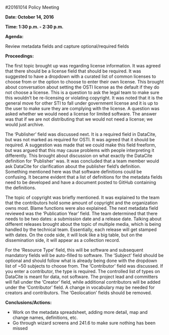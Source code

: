 #20161014 Policy Meeting

**Date: October 14, 2016**

**Time: 1:30 p.m. - 2:30 p.m.**

**Agenda:**

Review metadata fields and capture optional/required fields

**Proceedings:**

The first topic brought up was regarding license information. It was agreed that there should be a license field that should be required. It was suggested to have a dropdown with a curated list of common licenses to choose from or the option to choose to enter their own license. This brought about conversation about setting the OSTI license as the default if they do not choose a license. This is a question to ask the legal team to make sure this wouldn’t be re-licensing or violating copyright. It was noted that it is the general move for other STI to fall under government license and it is up to the user to make sure they are complying with the license. A question was asked whether we would need a license for limited software. The answer was that if we are not distributing that we would not need a license; we would just archive. 

The ‘Publisher’ field was discussed next. It is a required field in DataCite, but was not marked as required for OSTI. It was agreed that it should be required. A suggestion was made that we could make this field freeform, but was argued that this may cause problems with people interpreting it differently. This brought about discussion on what exactly the DataCite definition for ‘Publisher’ was. It was concluded that a team member would ask DataCite for clarification about the publisher field’s definition. Something mentioned here was that software definitions could be confusing. It became evident that a list of definitions for the metadata fields need to be developed and have a document posted to GitHub containing the definitions. 

The topic of copyright was briefly mentioned. It was explained to the team that the contributors hold some amount of copyright and the organization owns most. Blame functions were also explained. The next metadata field reviewed was the ‘Publication Year’ field. The team determined that there needs to be two dates: a submission date and a release date. Talking about different releases brought about the topic of multiple media, which is being handled by the technical team. Essentially, each release will get stamped with dates. On the code side, it will look like a big table, but on the dissemination side, it will appear as a collection record. 

For the ‘Resource Type’ field, this will be software and subsequent mandatory fields will be auto-filled to software. The ‘Subject’ field should be optional and should follow what is already being done with the dropdown list of ~50 subjects to choose from. The ‘Contributor’ field was discussed. If you enter a contributor, the type is required. The controlled list of types on DataCite is meant for data, not software. The project lead and committers will fall under the ‘Creator’ field, while additional contributors will be added under the ‘Contributor’ field. A change in vocabulary may be needed for creators and contributors. The ‘Geolocation’ fields should be removed. 

**Conclusions/Actions:**
 - Work on the metadata spreadsheet, adding more detail, map and change names, definitions, etc.
 - Go through wizard screens and 241.6 to make sure nothing has been missed
